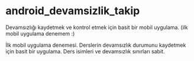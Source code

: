 # android_devamsizlik_takip
Devamsızlığı kaydetmek ve kontrol etmek için basit bir mobil uygulama. (ilk mobil uygulama denemem :)

İlk mobil uygulama denemesi.
Derslerin devamsızlık durumunu kaydetmek için basit bir uygulama. Ders isimleri ve devamsızlık sınırları sabit.
